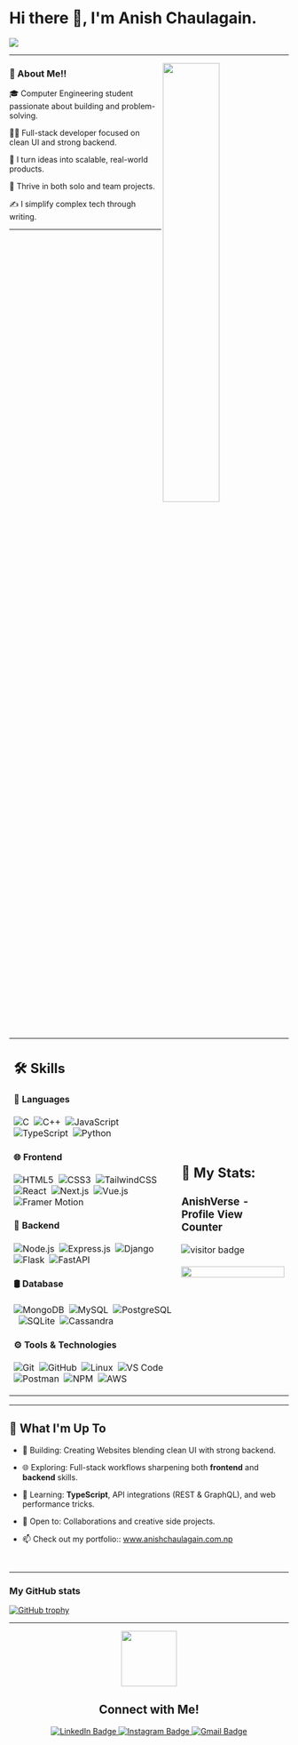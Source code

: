 <h1 >Hi there 👋, I'm Anish Chaulagain.</h1>

<img align="center" src="https://readme-typing-svg.herokuapp.com?font=Architects+Daughter&color=22EBF7&size=25&center=false&lines=🚀+Full+Stack+Web+Developer...;🧩+Project+Manager...;🎨+UI/UX+Designer...;🧠+Computer+Engineer..."/>


---
<img src="https://user-images.githubusercontent.com/89788120/167628634-549d2bdd-609e-4275-85af-1e1974da64ca.gif" width="45%" align="right" />


<h3>🌟 About Me!!</h3>


🎓 Computer Engineering student passionate about building and problem-solving.&nbsp;&nbsp;&nbsp;

👨‍💻 Full-stack developer focused on clean UI and strong backend.

🎯 I turn ideas into scalable, real-world products.

🤝 Thrive in both solo and team projects.

✍️ I simplify complex tech through writing.

---

<table width="100%">
  <tr>
    <td width="60%">

## 🛠️ Skills

#### 🚀 Languages  
![C](https://img.shields.io/badge/C-00599C?style=flat&logo=c&logoColor=white)&nbsp;
![C++](https://img.shields.io/badge/C++-00599C?style=flat&logo=c%2B%2B&logoColor=white)&nbsp;
![JavaScript](https://img.shields.io/badge/JavaScript-F7DF1E?style=flat&logo=javascript&logoColor=black)&nbsp;
![TypeScript](https://img.shields.io/badge/TypeScript-3178C6?style=flat&logo=typescript&logoColor=white)&nbsp;
![Python](https://img.shields.io/badge/Python-3670A0?style=flat&logo=python&logoColor=ffdd54)&nbsp;

#### 🌐 Frontend  
![HTML5](https://img.shields.io/badge/HTML5-E34F26?style=flat&logo=html5&logoColor=white)&nbsp;
![CSS3](https://img.shields.io/badge/CSS3-1572B6?style=flat&logo=css3&logoColor=white)&nbsp;
![TailwindCSS](https://img.shields.io/badge/Tailwind_CSS-38B2AC?style=flat&logo=tailwind-css&logoColor=white)&nbsp;
![React](https://img.shields.io/badge/React-20232A?style=flat&logo=react&logoColor=61DAFB)&nbsp;
![Next.js](https://img.shields.io/badge/Next.js-000000?style=flat&logo=next.js&logoColor=white)&nbsp;
![Vue.js](https://img.shields.io/badge/Vue.js-35495E?style=flat&logo=vue.js&logoColor=4FC08D)&nbsp;
![Framer Motion](https://img.shields.io/badge/Framer--Motion-0055FF?style=flat&logo=framer&logoColor=white)&nbsp;

#### 🔧 Backend  
![Node.js](https://img.shields.io/badge/Node.js-339933?style=flat&logo=nodedotjs&logoColor=white)&nbsp;
![Express.js](https://img.shields.io/badge/Express.js-404D59?style=flat&logo=express&logoColor=white)&nbsp;
![Django](https://img.shields.io/badge/Django-092E20?style=flat&logo=django&logoColor=white)&nbsp;
![Flask](https://img.shields.io/badge/Flask-000000?style=flat&logo=flask&logoColor=white)&nbsp;
![FastAPI](https://img.shields.io/badge/FastAPI-009688?style=flat&logo=fastapi&logoColor=white)&nbsp;

#### 🛢️ Database  
![MongoDB](https://img.shields.io/badge/MongoDB-4EA94B?style=flat&logo=mongodb&logoColor=white)&nbsp;
![MySQL](https://img.shields.io/badge/MySQL-005C84?style=flat&logo=mysql&logoColor=white)&nbsp;
![PostgreSQL](https://img.shields.io/badge/PostgreSQL-4169E1?style=flat&logo=postgresql&logoColor=white)&nbsp;
![SQLite](https://img.shields.io/badge/SQLite-07405E?style=flat&logo=sqlite&logoColor=white)&nbsp;
![Cassandra](https://img.shields.io/badge/Apache%20Cassandra-1287B1?style=flat&logo=apache-cassandra&logoColor=white)&nbsp;

#### ⚙️ Tools & Technologies  
![Git](https://img.shields.io/badge/Git-F05032?style=flat&logo=git&logoColor=white)&nbsp;
![GitHub](https://img.shields.io/badge/GitHub-181717?style=flat&logo=github&logoColor=white)&nbsp;
![Linux](https://img.shields.io/badge/Linux-FCC624?style=flat&logo=linux&logoColor=black)&nbsp;
![VS Code](https://img.shields.io/badge/VS%20Code-007ACC?style=flat&logo=visual-studio-code&logoColor=white)&nbsp;
![Postman](https://img.shields.io/badge/Postman-FF6C37?style=flat&logo=postman&logoColor=white)&nbsp;
![NPM](https://img.shields.io/badge/NPM-CB3837?style=flat&logo=npm&logoColor=white)&nbsp;
![AWS](https://img.shields.io/badge/AWS-232F3E?style=flat&logo=amazon-aws&logoColor=white)&nbsp;

</td>
 <td>
  
## 📜 My Stats:

<p align="center">
  <h3>AnishVerse - Profile View Counter</h3>
  <img src="https://komarev.com/ghpvc/?username=anishchaulagain&style=flat-square&color=blueviolet" align="center" alt="visitor badge"/>
 </br>
 </br>
   <img width="100%" src="https://github-readme-stats.vercel.app/api/top-langs/?username=anishchaulagain&exclude_repo=Portfolio,HomePal&langs_count=7&layout=compact&bg_color=transparent" />

</p>
     
  </td>
  </tr>
</table>


---
## 🚀 What I'm Up To

- 🔨 Building: Creating Websites blending clean UI with strong backend.
  
- 🌐 Exploring: Full-stack workflows sharpening both **frontend** and **backend** skills.
  
- 🧠 Learning: **TypeScript**, API integrations (REST & GraphQL), and web performance tricks.
  
- 🤝 Open to: Collaborations and creative side projects.
  
- 📫 Check out my portfolio:: www.anishchaulagain.com.np

</br>

---

### My GitHub stats 

[![GitHub trophy](https://github-profile-trophy.vercel.app/?username=anishchaulagain&theme=onedark)](https://github.com/ryo-ma/github-profile-trophy)

---
<div align="center">
  <div>
    <img src="https://media.giphy.com/media/M9gbBd9nbDrOTu1Mqx/giphy.gif" width="100"/>
  </div>
  <div id="badges">
    <h2>Connect with Me!</h2>
    <a href="https://www.linkedin.com/in/anishchaulagain/">
      <img src="https://img.shields.io/badge/LinkedIn-blue?style=for-the-badge&logo=linkedin&logoColor=white" alt="LinkedIn Badge"/>
    </a>
    <a href="https://www.instagram.com/anees_chaulagain/">
      <img src="https://img.shields.io/badge/Instagram-red?style=for-the-badge&logo=instagram&logoColor=white" alt="Instagram Badge"/>
    </a>
    <a href="mailto:anishchaulagain2058@gmail.com">
      <img src="https://img.shields.io/badge/Gmail-white?style=for-the-badge&logo=gmail&logoColor=red" alt="Gmail Badge"/>
    </a>
  </div>
</div>




